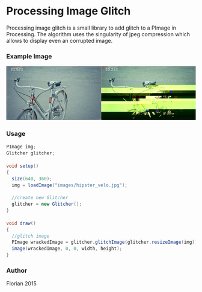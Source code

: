 # Processing Image Glitch
Processing image glitch is a small library to add glitch to a PImage in Processing. The algorithm uses the singularity of jpeg compression which allows to display even an corrupted image. 

### Example Image
![alt text](https://raw.githubusercontent.com/cansik/processing-imageglitch/master/example.jpg "Image Glitch Example")

### Usage
```java
PImage img;
Glitcher glitcher;

void setup()
{
  size(640, 360);
  img = loadImage("images/hipster_velo.jpg");
  
  //create new Glitcher
  glitcher = new Glitcher();
}

void draw()
{
  //glitch image
  PImage wrackedImage = glitcher.glitchImage(glitcher.resizeImage(img));
  image(wrackedImage, 0, 0, width, height);
}
```

### Author
Florian 2015
